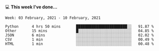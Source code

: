 💻 **This week I've done...**

<!--START_SECTION:waka-->
```text
Week: 03 February, 2021 - 10 February, 2021

Python      4 hrs 50 mins       ███████████████████████░░   91.87 % 
Other       15 mins             █░░░░░░░░░░░░░░░░░░░░░░░░   04.85 % 
JSON        6 mins              ░░░░░░░░░░░░░░░░░░░░░░░░░   02.02 % 
CSV         1 min               ░░░░░░░░░░░░░░░░░░░░░░░░░   00.49 % 
HTML        1 min               ░░░░░░░░░░░░░░░░░░░░░░░░░   00.48 %
```
<!--END_SECTION:waka-->
